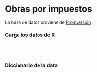 # Obras por impuestos

La base de datos proviene de [Proinversión](https://www.proyectosapp.pe/modulos/JER/PlantillaStandard.aspx?ARE=0&PFL=2&JER=7097&JERR=5973)


### Carga los datos de R

```{r}




```

### Diccionario de la data


